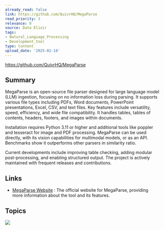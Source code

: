 ```yaml
---
already_read: false
link: https://github.com/QuivrHQ/MegaParse
read_priority: 3
relevance: 0
source: Data Elixir
tags:
- Natural_Language_Processing
- Development_tool
type: Content
upload_date: '2025-02-18'
---
```


https://github.com/QuivrHQ/MegaParse
## Summary

MegaParse is an open-source file parser designed for large language model (LLM) ingestion, focusing on no information loss during parsing. It supports various file types including PDFs, Word documents, PowerPoint presentations, Excel, CSV, and text files. Key features include versatility, speed, efficiency, and wide file compatibility. It handles tables, tables of contents, headers, footers, and images within documents.

Installation requires Python 3.11 or higher and additional tools like poppler and tesseract for image and PDF processing. MegaParse can be used directly, with its vision capabilities for multimodal models, or as an API. Benchmarks show it outperforms other parsers in similarity ratio.

Current developments include improving table checking, adding modular post-processing, and enabling structured output. The project is actively maintained with frequent releases and contributions.
## Links

- [MegaParse Website](https://megaparse.com) : The official website for MegaParse, providing more information about the tool and its features.

## Topics

![](topics/Tool/Megaparse)